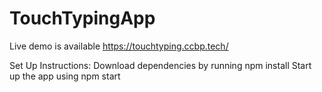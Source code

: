 # TouchTypingApp
Live demo is available https://touchtyping.ccbp.tech/



Set Up Instructions:
Download dependencies by running npm install
Start up the app using npm start
